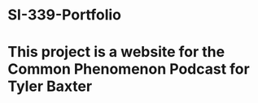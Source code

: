 # SI-339-Portfolio
# This project is a website for the Common Phenomenon Podcast for Tyler Baxter                                                     